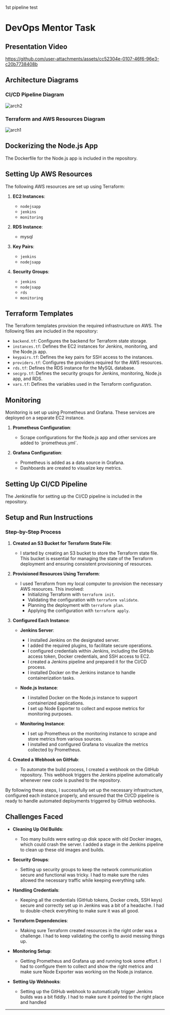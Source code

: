 1st pipeline test 
# DevOps Mentor Task

## Presentation Video

https://github.com/user-attachments/assets/cc52304e-0107-46f6-96e3-c20b7738408b

## Architecture Diagrams

### CI/CD Pipeline Diagram

![arch2](https://github.com/user-attachments/assets/84e7501b-e925-455c-8674-6e343225fd68)

### Terraform and AWS Resources Diagram

![arch1](https://github.com/user-attachments/assets/71f63fb4-f611-459e-93bb-6cd232a5771a)

## Dockerizing the Node.js App

The Dockerfile for the Node.js app is included in the repository.

## Setting Up AWS Resources

The following AWS resources are set up using Terraform:

1. **EC2 Instances**:
   - `nodejsapp`
   - `jenkins`
   - `monitoring`

2. **RDS Instance**:
   - mysql
 
3. **Key Pairs**:
   - `jenkins`
   - `nodejsapp`

4. **Security Groups**:
   - `jenkins`
   - `nodejsapp`
   - `rds`
   - `monitoring`
  
## Terraform Templates

The Terraform templates provision the required infrastructure on AWS. The following files are included in the repository:

- `backend.tf`: Configures the backend for Terraform state storage.
- `instances.tf`: Defines the EC2 instances for Jenkins, monitoring, and the Node.js app.
- `keypairs.tf`: Defines the key pairs for SSH access to the instances.
- `providers.tf`: Configures the providers required for the AWS resources.
- `rds.tf`: Defines the RDS instance for the MySQL database.
- `secgrp.tf`: Defines the security groups for Jenkins, monitoring, Node.js app, and RDS.
- `vars.tf`: Defines the variables used in the Terraform configuration.

## Monitoring

Monitoring is set up using Prometheus and Grafana. These services are deployed on a separate EC2 instance.

1. **Prometheus Configuration**:
   - Scrape configurations for the Node.js app and other services are added to \`prometheus.yml\`.

2. **Grafana Configuration**:
   - Prometheus is added as a data source in Grafana.
   - Dashboards are created to visualize key metrics.

## Setting Up CI/CD Pipeline

The Jenkinsfile for setting up the CI/CD pipeline is included in the repository.  

## Setup and Run Instructions

### Step-by-Step Process

1. **Created an S3 Bucket for Terraform State File**:
   - I started by creating an S3 bucket to store the Terraform state file. This bucket is essential for managing the state of the Terraform deployment and ensuring consistent provisioning of resources.

2. **Provisioned Resources Using Terraform**:
   - I used Terraform from my local computer to provision the necessary AWS resources. This involved:
     - Initializing Terraform with `terraform init`.
     - Validating the configuration with `terraform validate`.
     - Planning the deployment with `terraform plan`.
     - Applying the configuration with `terraform apply`.

3. **Configured Each Instance**:

   - **Jenkins Server**:
     - I installed Jenkins on the designated server.
     - I added the required plugins, to facilitate secure operations.
     - I configured credentials within Jenkins, including the GitHub access token, Docker credentials, and SSH access to EC2.
     - I created a Jenkins pipeline and prepared it for the CI/CD process.
     - I installed Docker on the Jenkins instance to handle containerization tasks.

   - **Node.js Instance**:
     - I installed Docker on the Node.js instance to support containerized applications.
     - I set up Node Exporter to collect and expose metrics for monitoring purposes.

   - **Monitoring Instance**:
     - I set up Prometheus on the monitoring instance to scrape and store metrics from various sources.
     - I installed and configured Grafana to visualize the metrics collected by Prometheus.

4. **Created a Webhook on GitHub**:
   - To automate the build process, I created a webhook on the GitHub repository. This webhook triggers the Jenkins pipeline automatically whenever new code is pushed to the repository.

By following these steps, I successfully set up the necessary infrastructure, configured each instance properly, and ensured that the CI/CD pipeline is ready to handle automated deployments triggered by GitHub webhooks.

## Challenges Faced

- **Cleaning Up Old Builds**:
  - Too many builds were eating up disk space with old Docker images, which could crash the server. I added a stage in the Jenkins pipeline to clean up these old images and builds.

- **Security Groups**:
  - Setting up security groups to keep the network communication secure and functional was tricky. I had to make sure the rules allowed the necessary traffic while keeping everything safe.

- **Handling Credentials**:
  - Keeping all the credentials (GitHub tokens, Docker creds, SSH keys) secure and correctly set up in Jenkins was a bit of a headache. I had to double-check everything to make sure it was all good.

- **Terraform Dependencies**:
  - Making sure Terraform created resources in the right order was a challenge. I had to keep validating the config to avoid messing things up.

- **Monitoring Setup**:
  - Getting Prometheus and Grafana up and running took some effort. I had to configure them to collect and show the right metrics and make sure Node Exporter was working on the Node.js instance.

- **Setting Up Webhooks**:
  - Setting up the GitHub webhook to automatically trigger Jenkins builds was a bit fiddly. I had to make sure it pointed to the right place and handled 


---

